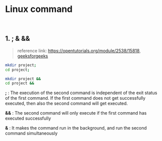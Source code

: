 # Linux command



<br>



## 1. ; & &&

> reference link: https://opentutorials.org/module/2538/15818, [geeksforgeeks](https://www.geeksforgeeks.org/difference-between-chaining-operators-in-linux/)

```bash
mkdir project;
cd project;

mkdir project &&
cd project &&
```

**;** : The execution of the second command is independent of the exit status of the first command. If the first command does not get successfully executed, then also the second command will get executed.

**&&** : The second command will only execute if the first command has executed successfully

**&** : It makes the command run in the background, and run the second command simultaneously